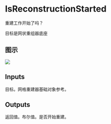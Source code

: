 # IsReconstructionStarted

重建工作开始了吗？

目标是网状重组器底座

## 图示

![]($-20221218-20051799.png)

## Inputs

目标。网格重建器基础对象参考。  

## Outputs

返回值。布尔值。是否开始重建。
